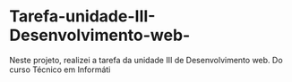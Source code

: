 # Tarefa-unidade-III-Desenvolvimento-web-
Neste projeto, realizei a tarefa da unidade III de Desenvolvimento web. Do curso Técnico em Informáti
